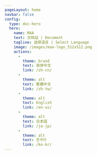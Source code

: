 ```yaml
---
pageLayout: home
navbar: false
config:
  type: doc-hero
  hero:
    name: MAA
    text: 文档站 | Document
    tagline: 选择语言 | Select Language
    image: /images/maa-logo_512x512.png
    actions:
      -
        theme: brand
        text: 简体中文
        link: /zh-cn/
      -
        theme: alt
        text: 繁體中文
        link: /zh-tw/
      -
        theme: alt
        text: English
        link: /en-us/
      -
        theme: alt
        text: 日本語
        link: /ja-jp/
      -
        theme: alt
        text: 한국어
        link: /ko-kr/
---
```

